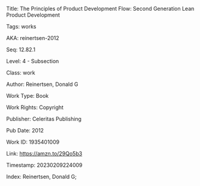Title:  The Principles of Product Development Flow: Second Generation Lean Product Development

Tags:   works

AKA:    reinertsen-2012

Seq:    12.82.1

Level:  4 - Subsection

Class:  work

Author: Reinertsen, Donald G

Work Type: Book

Work Rights: Copyright

Publisher: Celeritas Publishing

Pub Date: 2012

Work ID: 1935401009

Link:   https://amzn.to/29Qo5b3

Timestamp: 20230209224009

Index:  Reinertsen, Donald G; 
